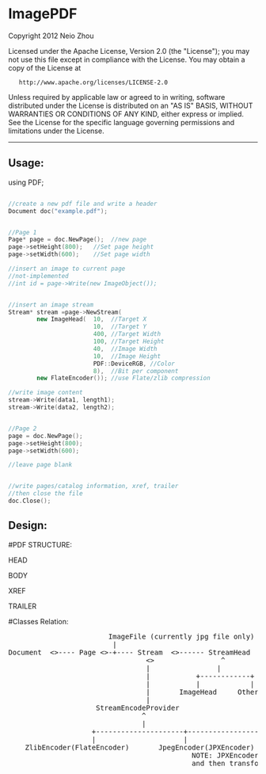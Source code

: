

ImagePDF
==============================

   Copyright 2012 Neio Zhou

   Licensed under the Apache License, Version 2.0 (the "License");
   you may not use this file except in compliance with the License.
   You may obtain a copy of the License at

       http://www.apache.org/licenses/LICENSE-2.0

   Unless required by applicable law or agreed to in writing, software
   distributed under the License is distributed on an "AS IS" BASIS,
   WITHOUT WARRANTIES OR CONDITIONS OF ANY KIND, either express or implied.
   See the License for the specific language governing permissions and
   limitations under the License.

---------------------------------------

Usage:
---------------


using PDF;

```C++

//create a new pdf file and write a header
Document doc("example.pdf");


//Page 1
Page* page = doc.NewPage();  //new page 
page->setHeight(800);	//Set page height
page->setWidth(600);	//Set page width

//insert an image to current page
//not-implemented
//int id = page->Write(new ImageObject());


//insert an image stream
Stream* stream =page->NewStream(
		new ImageHead(	10,  //Target X
						10,  //Target Y
						400, //Target Width
						100, //Target Height
						40,	 //Image Width
						10,	 //Image Height
						PDF::DeviceRGB, //Color
						8),  //Bit per component
		new FlateEncoder()); //use Flate/zlib compression

//write image content
stream->Write(data1, length1);
stream->Write(data2, length2);


//Page 2
page = doc.NewPage();
page->setHeight(800);
page->setWidth(600);

//leave page blank


//write pages/catalog information, xref, trailer
//then close the file
doc.Close();

```

Design:
----------------


#PDF STRUCTURE:

HEAD

BODY

XREF

TRAILER


#Classes Relation:

<pre>
                        ImageFile (currently jpg file only)
                         |
Document  <>---- Page <>-+---- Stream  <>------ StreamHead
                                 <>                ^
                                 |                |
                                 |           +------------+
                                 |           |            |
                                 |       ImageHead     OtherHead
                                 |
                     StreamEncodeProvider
								^
								|
                    +---------------------+------------------------(to be extended)
                    |                     |
    ZlibEncoder(FlateEncoder)       JpegEncoder(JPXEncoder)
	                                        NOTE: JPXEncoder may write the data to a temporary file 
											and then transform to JPEG
</pre>                                        




